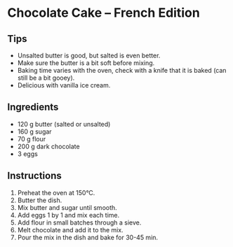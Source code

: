# Chocolate Cake – French Edition

## Tips
* Unsalted butter is good, but salted is even better. 
* Make sure the butter is a bit soft before mixing. 
* Baking time varies with the oven, check with a knife that it is baked (can still be a bit gooey). 
* Delicious with vanilla ice cream. 

## Ingredients
* 120 g butter (salted or unsalted)
* 160 g sugar
* 70 g flour
* 200 g dark chocolate
* 3 eggs

## Instructions
1. Preheat the oven at 150°C. 
2. Butter the dish. 
3. Mix butter and sugar until smooth. 
4. Add eggs 1 by 1 and mix each time. 
5. Add flour in small batches through a sieve. 
6. Melt chocolate and add it to the mix. 
7. Pour the mix in the dish and bake for 30-45 min.

